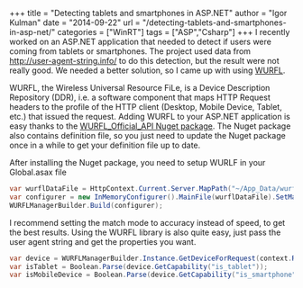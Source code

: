 +++
title = "Detecting tablets and smartphones in ASP.NET"
author = "Igor Kulman"
date = "2014-09-22"
url = "/detecting-tablets-and-smartphones-in-asp-net/"
categories = ["WinRT"]
tags = ["ASP","Csharp"]
+++
I recently worked on an ASP.NET application that needed to detect if users were coming from tablets or smartphones. The project used data from <http://user-agent-string.info/> to do this detection, but the result were not really good. We needed a better solution, so I came up with using [WURFL][1].

WURFL, the Wireless Universal Resource FiLe, is a Device Description Repository (DDR), i.e. a software component that maps HTTP Request headers to the profile of the HTTP client (Desktop, Mobile Device, Tablet, etc.) that issued the request. Adding WURFL to your ASP.NET application is easy thanks to the [WURFL\_Official\_API Nuget package][2]. The Nuget package also contains definition file, so you just need to update the Nuget package once in a while to get your definition file up to date.

<!--more-->

After installing the Nuget package, you need to setup WURLF in your Global.asax file

```csharp
var wurflDataFile = HttpContext.Current.Server.MapPath("~/App_Data/wurfl-latest.zip");
var configurer = new InMemoryConfigurer().MainFile(wurflDataFile).SetMatchMode(MatchMode.Accuracy);
WURFLManagerBuilder.Build(configurer);
```

I recommend setting the match mode to accuracy instead of speed, to get the best results. Using the WURFL library is also quite easy, just pass the user agent string and get the properties you want.

```csharp
var device = WURFLManagerBuilder.Instance.GetDeviceForRequest(context.Request.UserAgent);
var isTablet = Boolean.Parse(device.GetCapability("is_tablet"));
var isMobileDevice = Boolean.Parse(device.GetCapability("is_smartphone"));
```

 [1]: http://wurfl.sourceforge.net/
 [2]: https://www.nuget.org/packages/WURFL_Official_API/
